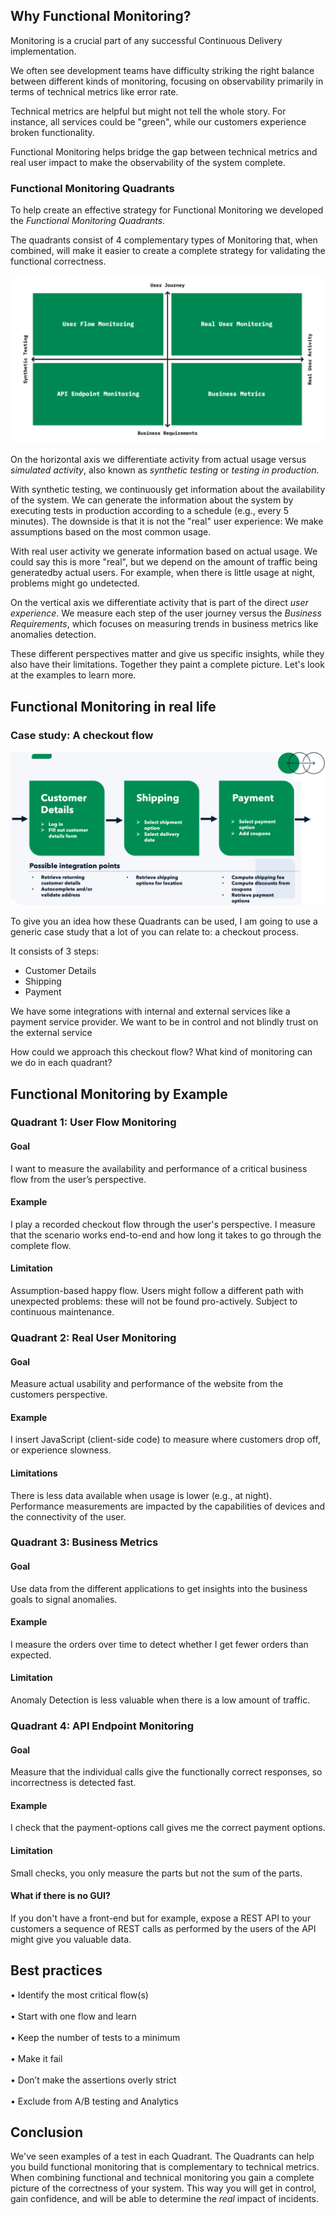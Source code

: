 ## Why Functional Monitoring?
Monitoring is a crucial part of any successful Continuous Delivery implementation. 

We often see development teams have difficulty striking the right balance between different 
kinds of monitoring, focusing on observability primarily in terms of technical metrics like error rate.

Technical metrics are helpful but might not tell the whole story.
For instance, all services could be "green", while our customers experience broken functionality. 

Functional Monitoring helps bridge the gap between technical metrics and real user impact to make
the observability of the system complete.

### Functional Monitoring Quadrants
To help create an effective strategy for Functional Monitoring we developed the _Functional Monitoring Quadrants_.  

The quadrants consist of 4 complementary types of Monitoring that, when combined, 
will make it easier to create a complete strategy for validating the functional correctness. 

![](../Functional_Monitoring_Quadrants_.jpeg)

On the horizontal axis we differentiate activity from actual usage 
versus _simulated activity_, also known as _synthetic testing_ or _testing in production_. 

With synthetic testing, we continuously get information about the availability of the system. 
We can generate the information about the system by executing tests in production according to a schedule 
(e.g., every 5 minutes). The downside is that it is not the "real" user
experience: We make assumptions based on the most common usage.

With real user activity we generate information based on actual usage. 
We could say this is more "real", but we depend on the amount of traffic being generatedby actual users. 
For example, when there is little usage at night, problems might go undetected.

On the vertical axis we differentiate activity that is part of the direct _user experience_. 
We measure each step of the user journey versus the _Business Requirements_, 
which focuses on measuring trends in business metrics like anomalies detection.

These different perspectives matter and give us specific insights, 
while they also have their limitations. 
Together they paint a complete picture. Let's look at the examples to learn more.

## Functional Monitoring in real life
### Case study: A checkout flow

![](../checkout_flow.png)

To give you an idea how these Quadrants can be used, 
I am going to use a generic case study that a lot of you can relate to: a checkout process.

It consists of 3 steps:
- Customer Details
- Shipping
- Payment

We have some integrations with internal and external services like a payment service provider.
We want to be in control and not blindly trust on the external service

How could we approach this checkout flow? What kind of monitoring can we do in each quadrant?

## Functional Monitoring by Example
### Quadrant 1: User Flow Monitoring
#### Goal
I want to measure the availability and performance of a critical business flow from the user’s perspective.
#### Example
I play a recorded checkout flow through the user's
perspective. I measure that the scenario works end-to-end and how long it takes to go through the complete flow.
#### Limitation
Assumption-based happy flow. Users might follow a different path with unexpected problems: these will not be found pro-actively.
Subject to continuous maintenance.

### Quadrant 2: Real User Monitoring
#### Goal
Measure actual usability and performance of the website from the customers perspective.
#### Example
I insert JavaScript (client-side code) to measure where
customers drop off, or experience slowness.
#### Limitations
There is less data available when usage is lower (e.g., at night). Performance measurements are impacted by 
the capabilities of devices and the connectivity of the user.

### Quadrant 3: Business Metrics 
#### Goal
Use data from the different applications to get insights into the business goals to signal anomalies.
#### Example
I measure the orders over time to detect whether I get fewer orders than expected.
#### Limitation
Anomaly Detection is less valuable when there is a low amount of traffic.

### Quadrant 4: API Endpoint Monitoring
#### Goal
Measure that the individual calls give the functionally correct responses, so incorrectness is detected fast.
#### Example
I check that the payment-options call gives me the correct
payment options.
#### Limitation
Small checks, you only measure the parts but not the sum of the parts.

#### What if there is no GUI?
If you don't have a front-end but for example, expose a REST API to your customers a sequence of REST calls as 
performed by the users of the API might give you valuable data. 


## Best practices
• Identify the most critical flow(s)\
<br/>
• Start with one flow and learn\
<br/>
• Keep the number of tests to a minimum\
<br/>
• Make it fail\
<br/>
• Don’t make the assertions overly strict\
<br/>
• Exclude from A/B testing and Analytics



## Conclusion
We've seen examples of a test in each Quadrant. The Quadrants can help you build functional monitoring 
that is complementary to technical metrics. When combining functional and technical monitoring 
you gain a complete picture of the correctness of your system. This way you will get in control, 
gain confidence, and will be able to determine the _real_ impact of incidents.  
